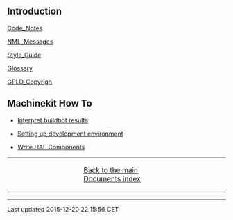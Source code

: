 Introduction
------------

[Code\_Notes](../src/code/Code_Notes.md)

[NML\_Messages](../src/code/NML_Messages.md)

[Style\_Guide](../src/code/Style_Guide.md)

[Glossary](../src/common/Glossary.md)

[GPLD\_Copyrigh](../src/common/GPLD_Copyright.md)

Machinekit How To
-----------------

-   [Interpret buildbot results](buildbot/interpret-buildbot-results.md)

-   [Setting up development environment](setting-up/developing-setting-up.md)

-   [Write HAL Components](developing/writing-components.md)

<table>
<colgroup>
<col width="33%" />
<col width="33%" />
<col width="33%" />
</colgroup>
<tbody>
<tr class="odd">
<td align="left"><p></p></td>
<td align="left"><p><a href="../index.md">Back to the main Documents index</a></p></td>
<td align="left"><p></p></td>
</tr>
</tbody>
</table>

------------------------------------------------------------------------

Last updated 2015-12-20 22:15:56 CET



